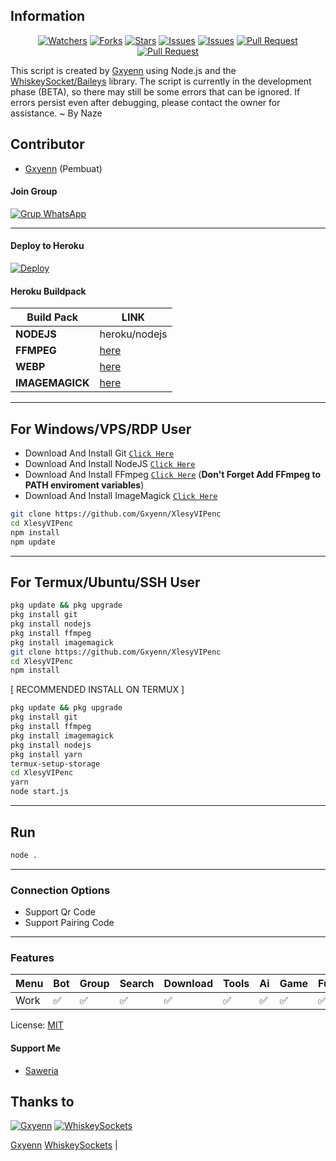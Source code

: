 ## Information

<div align="center">
<a href="https://github.com/Gxyenn/XlesyVIPenc/watchers"><img title="Watchers" src="https://img.shields.io/github/watchers/Gxyenn/XlesyVIPenc?label=Watchers&color=green&style=flat-square"></a>
<a href="https://github.com/Gxyenn/XlesyVIPenc/network/members"><img title="Forks" src="https://img.shields.io/github/forks/Gxyenn/XlesyVIPenc?label=Forks&color=blue&style=flat-square"></a>
<a href="https://github.com/Gxyenn/XlesyVIPenc/stargazers"><img title="Stars" src="https://img.shields.io/github/stars/Gxyenn/XlesyVIPenc?label=Stars&color=yellow&style=flat-square"></a>
<a href="https://github.com/Gxyenn/XlesyVIPenc/issues"><img title="Issues" src="https://img.shields.io/github/issues/Gxyenn/XlesyVIPenc?label=Issues&color=success&style=flat-square"></a>
<a href="https://github.com/Gxyenn/XlesyVIPenc/issues?q=is%3Aissue+is%3Aclosed"><img title="Issues" src="https://img.shields.io/github/issues-closed/Gxyenn/XlesyVIPenc?label=Issues&color=red&style=flat-square"></a>
<a href="https://github.com/Gxyenn/XlesyVIPenc/pulls"><img title="Pull Request" src="https://img.shields.io/github/issues-pr/Gxyenn/XlesyVIPenc?label=PullRequest&color=success&style=flat-square"></a>
<a href="https://github.com/Gxyenn/XlesyVIPenc/pulls?q=is%3Apr+is%3Aclosed"><img title="Pull Request" src="https://img.shields.io/github/issues-pr-closed/Gxyenn/XlesyVIPenc?label=PullRequest&color=red&style=flat-square"></a>
</div>

This script is created by [Gxyenn](https://github.com/Gxyenn) using Node.js and the [WhiskeySocket/Baileys](https://github.com/WhiskeySockets/Baileys) library. The script is currently in the development phase (BETA), so there may still be some errors that can be ignored. If errors persist even after debugging, please contact the owner for assistance. ~ By Naze

## Contributor

- [Gxyenn](https://github.com/Gxyenn) (Pembuat)

#### Join Group
[![Grup WhatsApp](https://img.shields.io/badge/WhatsApp%20Group-25D366?style=for-the-badge&logo=whatsapp&logoColor=white)](https://whatsapp.com/channel/0029Vap5nJh2UPBDIc9bja1s) 

---
#### Deploy to Heroku
[![Deploy](https://www.herokucdn.com/deploy/button.svg)](https://heroku.com/deploy?template=https://github.com/Gxyenn/XlesyVIP)

#### Heroku Buildpack
| Build Pack | LINK |
|--------|--------|
| **NODEJS** | heroku/nodejs |
| **FFMPEG** | [here](https://github.com/jonathanong/heroku-buildpack-ffmpeg-latest) |
| **WEBP** | [here](https://github.com/clhuang/heroku-buildpack-webp-binaries.git) |
| **IMAGEMAGICK** | [here](https://github.com/DuckyTeam/heroku-buildpack-imagemagick) |

---
## For Windows/VPS/RDP User
* Download And Install Git [`Click Here`](https://git-scm.com/downloads)
* Download And Install NodeJS [`Click Here`](https://nodejs.org/en/download)
* Download And Install FFmpeg [`Click Here`](https://ffmpeg.org/download.html) (**Don't Forget Add FFmpeg to PATH enviroment variables**)
* Download And Install ImageMagick [`Click Here`](https://imagemagick.org/script/download.php)

```bash
git clone https://github.com/Gxyenn/XlesyVIPenc
cd XlesyVIPenc
npm install
npm update
```
---
## For Termux/Ubuntu/SSH User
```bash
pkg update && pkg upgrade
pkg install git
pkg install nodejs
pkg install ffmpeg
pkg install imagemagick
git clone https://github.com/Gxyenn/XlesyVIPenc
cd XlesyVIPenc
npm install
```

[ RECOMMENDED INSTALL ON TERMUX ]
```bash
pkg update && pkg upgrade
pkg install git
pkg install ffmpeg
pkg install imagemagick
pkg install nodejs
pkg install yarn
termux-setup-storage
cd XlesyVIPenc
yarn
node start.js
```

---

## Run
```bash
node .
```
---

### Connection Options
- Support Qr Code
- Support Pairing Code
---

### Features
| Menu     | Bot | Group | Search | Download | Tools | Ai | Game | Fun | Owner |
| -------- | --- | ----- | ------ | -------- | ----- | -- | ---- | --- | ----- |
| Work     |  ✅  |   ✅   |    ✅    |     ✅     |   ✅   | ✅ |   ✅   |  ✅  |    ✅    |


License: [MIT](https://choosealicense.com/licenses/mit/)

#### Support Me
- [Saweria](https://saweria.co/GxyennID)

## Thanks to

 [![Gxyenn](https://github.com/Gxyenn.png?size=100)](https://github.com/Gxyenn) [![WhiskeySockets](https://github.com/WhiskeySockets.png?size=100)](https://github.com/WhiskeySockets) 
 
 [Gxyenn](https://github.com/Gxyenn)  [WhiskeySockets](https://github.com/WhiskeySockets) |
